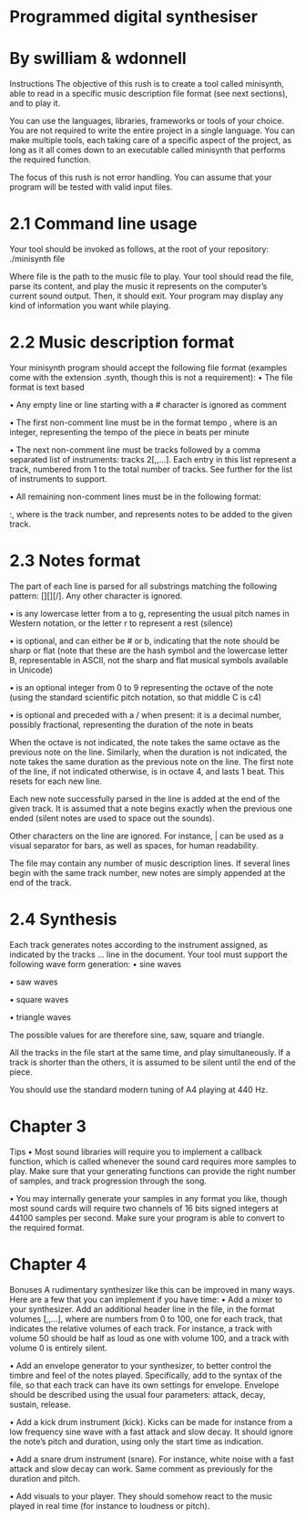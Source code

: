 # Programmed digital synthesiser
# By swilliam & wdonnell

Instructions
The objective of this rush is to create a tool called minisynth, able to read in a specific music description file format (see next sections), and to play it.

You can use the languages, libraries, frameworks or tools of your choice. You are not required to write the entire project in a single language. You can make multiple tools, each taking care of a specific aspect of the project, as long as it all comes down to an executable called minisynth that performs the required function.

The focus of this rush is not error handling. You can assume that your program will be tested with valid input files.



# 2.1 Command line usage
Your tool should be invoked as follows, at the root of your repository:
./minisynth file

Where file is the path to the music file to play. Your tool should read the file, parse its content, and play the music it represents on the computer’s current sound output. Then, it should exit.
Your program may display any kind of information you want while playing.



# 2.2 Music description format
Your minisynth program should accept the following file format (examples come with the extension .synth, though this is not a requirement):
• The file format is text based

• Any empty line or line starting with a # character is ignored as comment

• The first non-comment line must be in the format tempo <N>,
where <N> is an integer, representing the tempo of the piece in
beats per minute

• The next non-comment line must be tracks followed by a comma separated list of instruments:
tracks 2<instrument>[,<instrument>,...]. Each entry in this list represent a track, numbered from 1 to the total number of tracks. See further for the list of instruments to support.

• All remaining non-comment lines must be in the following format:
<track>:<notes>, where <track> is the track number, and <notes>
represents notes to be added to the given track.



# 2.3 Notes format
The <notes> part of each line is parsed for all substrings matching the following pattern: <pitch>[<alteration>][<octave>][/<duration>].
Any other character is ignored.

• <pitch> is any lowercase letter from a to g, representing the
usual pitch names in Western notation, or the letter r to
represent a rest (silence)

• <alteration> is optional, and can either be # or b, indicating that the note should be sharp or flat (note that these are the hash symbol and the lowercase letter B, representable in ASCII, not the sharp and flat musical symbols available in Unicode)

• <octave> is an optional integer from 0 to 9 representing the
octave of the note (using the standard scientific pitch
notation, so that middle C is c4)

• <duration> is optional and preceded with a / when present: it is a decimal number, possibly fractional, representing the duration of the note in beats

When the octave is not indicated, the note takes the same octave as the previous note on the line. Similarly, when the duration is not indicated, the note takes the same duration as the previous note on the line. The first note of the line, if not indicated otherwise, is in octave 4, and lasts 1 beat. This resets for each new line.

Each new note successfully parsed in the line is added at the end of the given track. It is assumed that a note begins exactly when the previous one ended (silent notes are used to space out the sounds).

Other characters on the line are ignored. For instance, | can be used as a visual separator for bars, as well as spaces, for human readability.

The file may contain any number of music description lines. If several
lines begin with the same track number, new notes are simply appended
at the end of the track.



# 2.4 Synthesis
Each track generates notes according to the instrument assigned, as indicated by the tracks ... line in the document. Your tool must support the following wave form generation:
• sine waves

• saw waves

• square waves

• triangle waves

The possible values for <instrument> are therefore sine, saw, square and triangle.

All the tracks in the file start at the same time, and play simultaneously. If a track is shorter than the others, it is assumed to be silent until the end of the piece.

You should use the standard modern tuning of A4 playing at 440 Hz.



# Chapter 3
Tips
• Most sound libraries will require you to implement a callback
function, which is called whenever the sound card requires more
samples to play. Make sure that your generating functions can
provide the right number of samples, and track progression
through the song.

• You may internally generate your samples in any format you like, though most sound cards will require two channels of 16 bits signed integers at 44100 samples per second. Make sure your program is able to convert to the required format.



# Chapter 4
Bonuses
A rudimentary synthesizer like this can be improved in many ways. Here are a few that you can implement if you have time:
• Add a mixer to your synthesizer. Add an additional header line in the file, in the format volumes <V>[,<V>,...], where <V> are numbers from 0 to 100, one for each track, that indicates the relative volumes of each track. For instance, a track with volume 50 should be half as loud as one with volume 100, and a track with volume 0 is entirely silent.

• Add an envelope generator to your synthesizer, to better control the timbre and feel of the notes played. Specifically, add to the syntax of the file, so that each track can have its own settings for envelope. Envelope should be described using the usual four parameters: attack, decay, sustain, release.

• Add a kick drum instrument (kick). Kicks can be made for
instance from a low frequency sine wave with a fast attack and
slow decay. It should ignore the note’s pitch and duration,
using only the start time as indication.

• Add a snare drum instrument (snare). For instance, white noise with a fast attack and slow decay can work. Same comment as previously for the duration and pitch.

• Add visuals to your player. They should somehow react to the
music played in real time (for instance to loudness or pitch).

